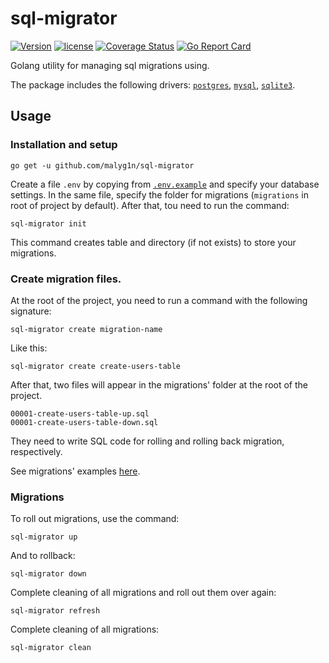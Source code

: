 # sql-migrator

[![Version](https://img.shields.io/badge/version-v0.1.0-green.svg)](https://github.com/malyg1n/sql-migrator/releases)
[![license](http://img.shields.io/badge/license-MIT-red.svg?style=flat)](https://github.com/malyg1n/sql-migrator/blob/master/LICENSE.md)
[![Coverage Status](https://coveralls.io/repos/github/malyg1n/sql-migrator/badge.svg?branch=master)](https://coveralls.io/github/malyg1n/sql-migrator?branch=master)
[![Go Report Card](https://goreportcard.com/badge/github.com/malyg1n/sql-migrator)](https://goreportcard.com/report/github.com/malyg1n/sql-migrator)

Golang utility for managing sql migrations using.

The package includes the following drivers: [`postgres`](https://github.com/lib/pq), [`mysql`](https://github.com/go-sql-driver/mysql), [`sqlite3`](https://github.com/mattn/go-sqlite3).
## Usage

### Installation and setup
```
go get -u github.com/malyg1n/sql-migrator
```
Create a file `.env` by copying from [`.env.example`](https://github.com/malyg1n/sql-migrator/tree/master/examples/.env.example) and specify your database settings.
In the same file, specify the folder for migrations (`migrations` in root of project by default). 
After that, tou need to run the command:
```bigquery
sql-migrator init
```
This command creates table and directory (if not exists) to store your migrations.
### Create migration files.
At the root of the project, you need to run a command with the following signature:
```bigquery
sql-migrator create migration-name
```
Like this:
```bigquery
sql-migrator create create-users-table
```
After that, two files will appear in the migrations' folder at the root of the project.
```bigquery
00001-create-users-table-up.sql
00001-create-users-table-down.sql
```
They need to write SQL code for rolling and rolling back migration, respectively.

See migrations' examples [here](https://github.com/malyg1n/sql-migrator/tree/master/examples).
### Migrations
To roll out migrations, use the command:
```bigquery
sql-migrator up
```
And to rollback:
```bigquery
sql-migrator down
```
Complete cleaning of all migrations and roll out them over again:
```bigquery
sql-migrator refresh
```
Complete cleaning of all migrations:
```bigquery
sql-migrator clean
```
